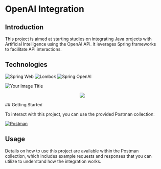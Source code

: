 # OpenAI Integration

## Introduction

This project is aimed at starting studies on integrating Java projects with Artificial Intelligence using the OpenAI API. It leverages Spring frameworks to facilitate API interactions.

## Technologies

![Spring Web](https://img.shields.io/badge/Spring%20Web-6DB33F?style=for-the-badge&logo=spring&logoColor=white)
![Lombok](https://img.shields.io/badge/Lombok-BC4521?style=for-the-badge&logo=lombok&logoColor=white)
![Spring OpenAI](https://img.shields.io/badge/Spring%20OpenAI-6DB33F?style=for-the-badge&logo=openai&logoColor=white)

![Your Image Title](https://url_to_your_image.jpg)
<p align="center">
  <img src="https://www.google.com/url?sa=i&url=https%3A%2F%2Fgiphy.com%2Fgifs%2Fcontent-jasper-ai-Hrm0LJNRkPHDkLIHz9&psig=AOvVaw0H3Pk3CpHFw7n3bmpGPIHP&ust=1714050599177000&source=images&cd=vfe&opi=89978449&ved=0CBEQjRxqFwoTCPDK-5n22oUDFQAAAAAdAAAAABAE">
</p>
## Getting Started

To interact with this project, you can use the provided Postman collection:

[![Postman](https://img.shields.io/badge/Postman-F24E1E?style=for-the-badge&logo=postman&logoColor=white)](https://lively-crater-8977.postman.co/workspace/CoopVotes~8e495481-16f7-4021-83e0-9683e5178f03/collection/25697794-11fb81ec-0609-4292-a99a-2b1c295921cc?action=share&creator=25697794)

## Usage

Details on how to use this project are available within the Postman collection, which includes example requests and responses that you can utilize to understand how the integration works.
